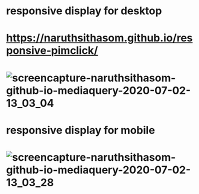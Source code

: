 # responsive display for desktop
# https://naruthsithasom.github.io/responsive-pimclick/
# ![screencapture-naruthsithasom-github-io-mediaquery-2020-07-02-13_03_04](https://user-images.githubusercontent.com/25115342/86323287-c66deb80-bc66-11ea-9c80-90e71aac1569.png)
# responsive display for mobile
# ![screencapture-naruthsithasom-github-io-mediaquery-2020-07-02-13_03_28](https://user-images.githubusercontent.com/25115342/86323298-ccfc6300-bc66-11ea-88b6-09fc83d2e466.png)
